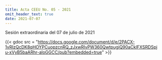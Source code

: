 ```yaml
---
title: Acta CEEU No. 05 - 2021
omit_header_text: true
date: 2021-07-07
---
```


Sesión extraordinaria del 07 de julio de 2021

{{< gdoc src = "https://docs.google.com/document/d/e/2PACX-1vRIzQcDK8qHOYPCuopzcnRQ_zJxwRIvPW360QwtpugiQ90aCklFXSRDSpju-xVyB5baARhr-aloGGCC/pub?embedded=true" >}}